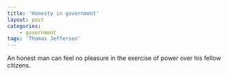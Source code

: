 ```yaml
---
title: 'Honesty in government'
layout: post
categories:
    - government
tags: 'Thomas Jefferson'
---
```


An honest man can feel no pleasure in the exercise of power over his fellow citizens.